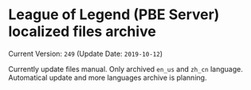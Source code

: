 # League of Legend (PBE Server) localized files archive

Current Version: `249` (Update Date: `2019-10-12`)

Currently update files manual. Only archived `en_us` and `zh_cn` language.
Automatical update and more languages archive is planning.